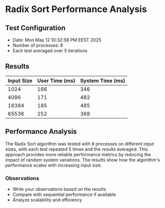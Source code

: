 # Radix Sort Performance Analysis

## Test Configuration
- Date: Mon May 12 10:32:58 PM EEST 2025
- Number of processes: 8
- Each test averaged over 5 iterations

## Results

| Input Size | User Time (ms) | System Time (ms) |
|------------|----------------|------------------|
| 1024 | 166 | 346 |
| 4096 | 171 | 482 |
| 16384 | 185 | 485 |
| 65536 | 252 | 368 |

## Performance Analysis

The Radix Sort algorithm was tested with 8 processes on different input sizes, with each test repeated 5 times and the results averaged. This approach provides more reliable performance metrics by reducing the impact of random system variations. The results show how the algorithm's performance scales with increasing input size.

### Observations

- Write your observations based on the results
- Compare with sequential performance if available
- Analyze scalability and efficiency

